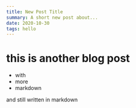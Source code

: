 ```yaml
---
title: New Post Title
summary: A short new post about...
date: 2020-10-30
tags: hello
---
```


# this is another blog post

- with
- more
- markdown

and still written in markdown
